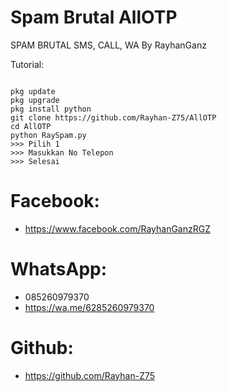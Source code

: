 # Spam Brutal AllOTP
SPAM BRUTAL SMS, CALL, WA By RayhanGanz

Tutorial:
<pre><code>
pkg update
pkg upgrade
pkg install python
git clone https://github.com/Rayhan-Z75/AllOTP
cd AllOTP
python RaySpam.py
>>> Pilih 1
>>> Masukkan No Telepon
>>> Selesai
</code></pre>
# Facebook:

- https://www.facebook.com/RayhanGanzRGZ


# WhatsApp:

- 085260979370 
- https://wa.me/6285260979370

# Github:

- https://github.com/Rayhan-Z75


